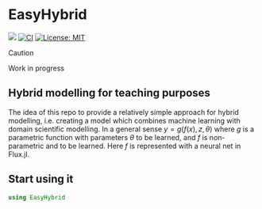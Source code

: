 # EasyHybrid
[![](https://img.shields.io/badge/docs-dev-blue.svg)](https://verbose-chainsaw-z2zjmlp.pages.github.io/dev/)
[![CI](https://github.com/HybridModelling/EasyHybrid/actions/workflows/CI.yml/badge.svg)](https://github.com/HybridModelling/EasyHybrid/actions/workflows/CI.yml)
[![License: MIT](https://img.shields.io/badge/License-MIT-green.svg)](https://github.com/HybridModelling/EasyHybrid/blob/main/LICENSE)



> [!CAUTION]
> Work in progress


## Hybrid modelling for teaching purposes

The idea of this repo to provide a relatively simple approach for hybrid modelling, i.e. creating a model which combines machine learning with domain scientific modelling. In a general sense $y = g(f(x), z, \theta)$ where $g$ is a parametric function with parameters $\theta$ to be learned, and $f$ is non-parametric and to be learned. Here $f$ is represented with a neural net in Flux.jl.  

## Start using it

```julia
using EasyHybrid
```